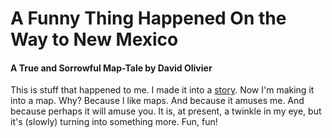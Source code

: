 # A Funny Thing Happened On the Way to New Mexico
#### A True and Sorrowful Map-Tale by David Olivier

This is stuff that happened to me. I made it into a [story](http://slimbolala.blogspot.com/2005/05/funny-thing-happened-on-way-to-new.html). Now I'm making it into a map. Why? Because I like maps. And because it amuses me. And because perhaps it will amuse you. It is, at present, a twinkle in my eye, but it's (slowly) turning into something more. Fun, fun!
